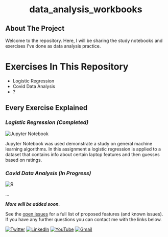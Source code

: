 <h1 align="center">data_analysis_workbooks</h1>

<!-- ABOUT THE PROJECT -->

## About The Project

Welcome to the repository. Here, I will be sharing the study notebooks and exercises I've done as data analysis practice.


#  Exercises In This Repository

- Logistic Regression 
- Covid Data Analysis
- ?

## Every Exercise Explained

### _Logistic Regression (Completed)_   
![Jupyter Notebook](https://img.shields.io/badge/Jupyter%20Notebook-%23FA0F00.svg?style=for-the-badge&logo=jupyter&logoColor=white)

Jupyter Notebook was used demonstrate a study on general machine learning algorithms. In this assignment a logistic regression is applied to a dataset that contains info about certain laptop features and then guesses based on ratings.

### _Covid Data Analysis (In Progress)_ 
![R](https://img.shields.io/badge/r-%23276DC3.svg?style=for-the-badge&logo=r&logoColor=white)

...

**_More will be added soon._**

See the [open issues](https://github.com/elifyagmurduran/data_analysis_workbooks/issues) for a full list of proposed features (and known issues). If you have any further questions you can contact me with the links below.

[![Twitter][twitter-shield]][twitter-url]
[![LinkedIn][linkedin-shield]][linkedin-url]
[![YouTube][youtube-shield]][youtube-url]
[![Gmail][gmail-shield]][gmail-url]

[linkedin-shield]: https://img.shields.io/badge/linkedin-%230077B5.svg?style=for-the-badge&logo=linkedin&logoColor=white
[linkedin-url]: https://www.linkedin.com/in/ya%C4%9Fmur-duran-645510182/
[twitter-shield]: https://img.shields.io/badge/twitter-%231DA1F2.svg?style=for-the-badge&logo=Twitter&logoColor=white
[twitter-url]: https://www.linkedin.com/in/ya%C4%9Fmur-duran-645510182/
[youtube-shield]: https://img.shields.io/badge/YouTube-%23FF0000.svg?style=for-the-badge&logo=YouTube&logoColor=white
[youtube-url]: https://www.youtube.com/channel/UCSknj28cl-5IPLXNUMJmxdg
[gmail-shield]: https://img.shields.io/badge/Gmail-D14836?style=for-the-badge&logo=gmail&logoColor=white
[gmail-url]: mailto:elifyagmurduran@gmail.com?
